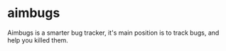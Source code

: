 aimbugs
=======

Aimbugs is a smarter bug tracker, it's main position is to track bugs, and help you killed them.
